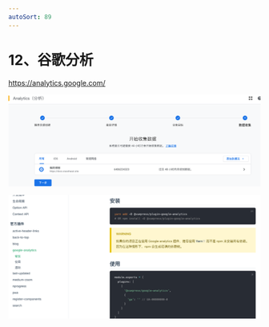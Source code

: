```yaml
---
autoSort: 89
---
```


# 12、谷歌分析

https://analytics.google.com/

![image-20231124175836468](./vuepress.assist/image-20231124175836468.png)

![image-20231124175637910](./vuepress.assist/image-20231124175637910.png)